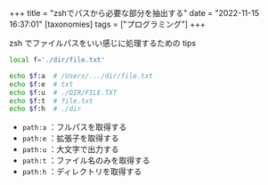 +++
title = "zshでパスから必要な部分を抽出する"
date = "2022-11-15 16:37:01"
[taxonomies]
tags = ["プログラミング"]
+++

zsh でファイルパスをいい感じに処理するための tips

<!-- more -->

```sh
local f='./dir/file.txt'

echo $f:a  # /Users/.../dir/file.txt
echo $f:e  # txt
echo $f:u  # ./DIR/FILE.TXT
echo $f:t  # file.txt
echo $f:h  # ./dir
```

- `path:a` ：フルパスを取得する
- `path:e` ：拡張子を取得する
- `path:u` ：大文字で出力する
- `path:t` ：ファイル名のみを取得する
- `path:h` ：ディレクトリを取得する
